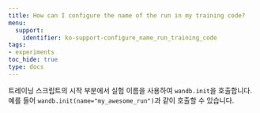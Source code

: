 ```yaml
---
title: How can I configure the name of the run in my training code?
menu:
  support:
    identifier: ko-support-configure_name_run_training_code
tags:
- experiments
toc_hide: true
type: docs
---
```


트레이닝 스크립트의 시작 부분에서 실험 이름을 사용하여 `wandb.init`을 호출합니다. 예를 들어 `wandb.init(name="my_awesome_run")`과 같이 호출할 수 있습니다.
